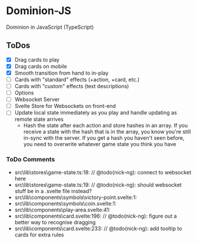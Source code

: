 # Dominion-JS
Dominion in JavaScript (TypeScript)

## ToDos

- [x] Drag cards to play
- [x] Drag cards on mobile
- [x] Smooth transition from hand to in-play
- [ ] Cards with "standard" effects (+action, +card, etc.)
- [ ] Cards with "custom" effects (text descriptions)
- [ ] Options
- [ ] Websocket Server
- [ ] Svelte Store for Websockets on front-end
- [ ] Update local state immediately as you play and handle updating as remote state arrives
   - Hash the state after each action and store hashes in an array. If you receive a state with the hash that is in the array, you know you're still in-sync with the server. If you get a hash you haven't seen before, you need to overwrite whatever game state you think you have

### ToDo Comments

- src\lib\stores\game-state.ts:18: // @todo(nick-ng): connect to websocket here
- src\lib\stores\game-state.ts:19: // @todo(nick-ng): should websocket stuff be in a .svelte file instead?
- src\lib\components\symbols\victory-point.svelte:1:<!-- @todo(nick-ng): draw your own victory point symbol -->
- src\lib\components\symbols\coin.svelte:1:<!-- @todo(nick-ng): draw your own coin symbol -->
- src\lib\components\play-area.svelte:41: <!-- @todo(nick-ng): make a cardback component -->
- src\lib\components\card.svelte:196: // @todo(nick-ng): figure out a better way to recognise dragging
- src\lib\components\card.svelte:233: // @todo(nick-ng): add tooltip to cards for extra rules
